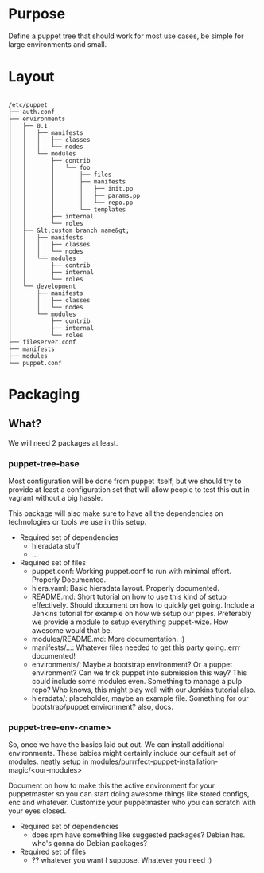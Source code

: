 # Purpose

Define a puppet tree that should work for most use cases,
be simple for large environments and small.

# Layout

```

/etc/puppet
├── auth.conf
├── environments
│   ├── 0.1
│   │   ├── manifests
│   │   │   ├── classes
│   │   │   └── nodes
│   │   └── modules
│   │       ├── contrib
│   │       │   └── foo
│   │       │       ├── files
│   │       │       ├── manifests
│   │       │       │   ├── init.pp
│   │       │       │   ├── params.pp
│   │       │       │   └── repo.pp
│   │       │       └── templates
│   │       ├── internal
│   │       └── roles
│   ├── &lt;custom branch name&gt;
│   │   ├── manifests
│   │   │   ├── classes
│   │   │   └── nodes
│   │   └── modules
│   │       ├── contrib
│   │       ├── internal
│   │       └── roles
│   └── development
│       ├── manifests
│       │   ├── classes
│       │   └── nodes
│       └── modules
│           ├── contrib
│           ├── internal
│           └── roles
├── fileserver.conf
├── manifests
├── modules
└── puppet.conf

```

# Packaging

## What?

We will need 2 packages at least.

### puppet-tree-base

Most configuration will be done from puppet itself, but we should try
to provide at least a configuration set that will allow people to test
this out in vagrant without a big hassle.

This package will also make sure to have all the dependencies on
technologies or tools we use in this setup.

* Required set of dependencies
  * hieradata stuff
  * ...
* Required set of files
  * puppet.conf:
      Working puppet.conf to run with minimal effort. Properly Documented.
  * hiera.yaml:
      Basic hieradata layout.  Properly documented.
  * README.md:
      Short tutorial on how to use this kind of setup effectively.
      Should document on how to quickly get going.
      Include a Jenkins tutorial for example on how we setup our pipes.
      Preferably we provide a module to setup everything puppet-wize. How
      awesome would that be.
   * modules/README.md:
      More documentation. :)
   * manifests/...:
      Whatever files needed to get this party going..errr documented!
   * environments/:
      Maybe a bootstrap environment? Or a puppet environment?
      Can we trick puppet into submission this way?
      This could include some modules even. Something to manage a pulp repo?
      Who knows, this might play well with our Jenkins tutorial also.
  * hieradata/:
      placeholder, maybe an example file. Something for our bootstrap/puppet
      environment? also, docs.


### puppet-tree-env-&lt;name&gt;

So, once we have the basics laid out out. We can install additional
environments. These babies might certainly include our default set of modules. neatly setup in modules/purrrfect-puppet-installation-magic/&lt;our-modules&gt;

Document on how to make this the active environment for your puppetmaster
so you can start doing awesome things like stored configs, enc and whatever.
Customize your puppetmaster who you can scratch with your eyes closed.

* Required set of dependencies
  * does rpm have something like suggested packages? Debian has.
    who's gonna do Debian packages?
* Required set of files
  * ?? whatever you want I suppose. Whatever you need :)
